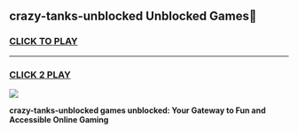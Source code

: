 
## crazy-tanks-unblocked Unblocked Games👋
<h3>
<a href="https://news.freeplayer.one?title=crazy-tanks-unblocked&ref=16F">CLICK TO PLAY</a></h3>
<hr>

<h3>
<a href="https://news.freeplayer.one?title=crazy-tanks-unblocked&ref=16F">CLICK 2 PLAY</a>
  
</h3>

<a href="https://news.freeplayer.one?title=crazy-tanks-unblocked&ref=16F/"><img src="https://clearcache.store/games.png"></a>


**crazy-tanks-unblocked games unblocked: Your Gateway to Fun and Accessible Online Gaming**
